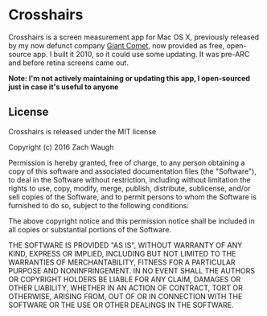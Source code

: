# Crosshairs

Crosshairs is a screen measurement app for Mac OS X, previously released by my now defunct company [Giant Comet](http://giantcomet.com/crosshairs/), now provided as free, open-source app. I built it 2010, so it could use some updating. It was pre-ARC and before retina screens came out.

**Note: I'm not actively maintaining or updating this app, I open-sourced just in case it's useful to anyone**

## License

Crosshairs is released under the MIT license

Copyright (c) 2016 Zach Waugh

Permission is hereby granted, free of charge, to any person obtaining a copy of this software and associated documentation files (the "Software"), to deal in the Software without restriction, including without limitation the rights to use, copy, modify, merge, publish, distribute, sublicense, and/or sell copies of the Software, and to permit persons to whom the Software is furnished to do so, subject to the following conditions:

The above copyright notice and this permission notice shall be included in all copies or substantial portions of the Software.

THE SOFTWARE IS PROVIDED "AS IS", WITHOUT WARRANTY OF ANY KIND, EXPRESS OR IMPLIED, INCLUDING BUT NOT LIMITED TO THE WARRANTIES OF MERCHANTABILITY, FITNESS FOR A PARTICULAR PURPOSE AND NONINFRINGEMENT. IN NO EVENT SHALL THE AUTHORS OR COPYRIGHT HOLDERS BE LIABLE FOR ANY CLAIM, DAMAGES OR OTHER LIABILITY, WHETHER IN AN ACTION OF CONTRACT, TORT OR OTHERWISE, ARISING FROM, OUT OF OR IN CONNECTION WITH THE SOFTWARE OR THE USE OR OTHER DEALINGS IN THE SOFTWARE.